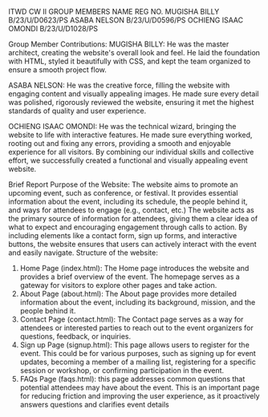 ITWD CW II
GROUP MEMBERS
NAME	         REG NO.
MUGISHA BILLY	B/23/U/D0623/PS
ASABA NELSON	B/23/U/D0596/PS
OCHIENG ISAAC OMONDI	B/23/U/D1028/PS

Group Member Contributions:
MUGISHA BILLY:
He was the master architect, creating the website's overall look and feel. He laid the foundation with HTML, styled it beautifully with CSS, and kept the team organized to ensure a smooth project flow.

ASABA NELSON:
He was the creative force, filling the website with engaging content and visually appealing images. He made sure every detail was polished, rigorously reviewed the website, ensuring it met the highest standards of quality and user experience.

OCHIENG ISAAC OMONDI:
He was the technical wizard, bringing the website to life with interactive features. He made sure everything worked, rooting out and fixing any errors, providing a smooth and enjoyable experience for all visitors.
By combining our individual skills and collective effort, we successfully created a functional and visually appealing event website.



Brief Report
Purpose of the Website:
The website aims to promote an upcoming event, such as conference, or festival. It provides essential information about the event, including its schedule, the people behind it, and ways for attendees to engage (e.g., contact, etc.)
The website acts as the primary source of information for attendees, giving them a clear idea of what to expect and encouraging engagement through calls to action. By including elements like a contact form, sign up forms, and interactive buttons, the website ensures that users can actively interact with the event and easily navigate.
Structure of the website:
1.	Home Page (index.html):  The Home page introduces the website and provides a brief overview of the event. The homepage serves as a gateway for visitors to explore other pages and take action.
2.	About Page (about.html):  The About page provides more detailed information about the event, including its background, mission, and the people behind it. 
3.	Contact Page (contact.html):  The Contact page serves as a way for attendees or interested parties to reach out to the event organizers for questions, feedback, or inquiries. 
4.	Sign up Page (signup.html): This page allows users to register for the event. This could be for various purposes, such as signing up for event updates, becoming a member of a mailing list, registering for a specific session or workshop, or confirming participation in the event.
5.	FAQs Page (faqs.html): this page addresses common questions that potential attendees may have about the event. This is an important page for reducing friction and improving the user experience, as it proactively answers questions and clarifies event details






